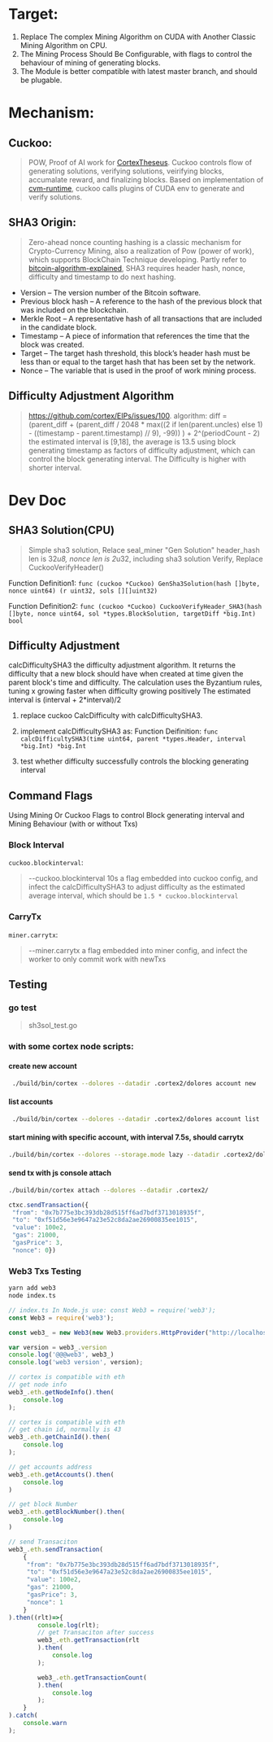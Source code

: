 # Target:
1. Replace The complex Mining Algorithm on CUDA with 
Another Classic Mining Algorithm on CPU.
2. The Mining Process Should Be Configurable, with
flags to control the behaviour of mining of generating blocks.
3. The Module is better compatible with latest master branch,
and should be plugable.

# Mechanism:

## Cuckoo:
> POW, Proof of AI work for [CortexTheseus](https://github.com/CortexFoundation/CortexTheseus).
> Cuckoo controls flow of generating solutions, verifying solutions, veirifying blocks, accumalate reward, and finalizing blocks. 
> Based on implementation of [cvm-runtime](https://github.com/CortexFoundation/cvm-runtime), cuckoo calls plugins of CUDA env to generate and verify solutions.

## SHA3 Origin:
> Zero-ahead nonce counting hashing is a classic mechanism for Crypto-Currency Mining, also a realization of Pow (power of work), which supports BlockChain Technique developing.
Partly refer to [bitcoin-algorithm-explained](https://www.mycryptopedia.com/bitcoin-algorithm-explained/), SHA3 requires header hash, nonce, difficulty and timestamp to do next hashing.


- Version – The version number of the Bitcoin software.
- Previous block hash – A reference to the hash of the previous block that was included on the blockchain.
- Merkle Root – A representative hash of all transactions that are included in the candidate block.
- Timestamp – A piece of information that references the time that the block was created.
- Target – The target hash threshold, this block’s header hash must be less than or equal to the target hash that has been set by the network.
- Nonce – The variable that is used in the proof of work mining process.

## Difficulty Adjustment Algorithm
> https://github.com/cortex/EIPs/issues/100.
 algorithm:
 diff = (parent_diff +
         (parent_diff / 2048 * max((2 if len(parent.uncles) else 1) - ((timestamp - parent.timestamp) // 9), -99))
   ) + 2^(periodCount - 2) 
> the estimated interval is [9,18], the average is 13.5
> using block generating timestamp as factors of difficulty adjustment, which can control
the block generating interval. The Difficulty is higher with shorter interval.

# Dev Doc

## SHA3 Solution(CPU)
> Simple sha3 solution, Relace seal_miner "Gen Solution"
> header_hash len is 32*u8, nonce len is 2*u32,
> including sha3 solution Verify, Replace CuckooVerifyHeader()

Function Definition1:
`func (cuckoo *Cuckoo) GenSha3Solution(hash []byte, nonce uint64) (r uint32, sols [][]uint32)`

Function Definition2:
`func (cuckoo *Cuckoo) CuckooVerifyHeader_SHA3(hash []byte, nonce uint64, sol *types.BlockSolution, targetDiff *big.Int) bool`


## Difficulty Adjustment
 calcDifficultySHA3 the difficulty adjustment algorithm. It returns
 the difficulty that a new block should have when created at time given the
 parent block's time and difficulty. The calculation uses the Byzantium rules,
 tuning x growing faster when difficulty growing positively
 The estimated interval is (interval + 2*interval)/2

1. replace cuckoo CalcDifficulty with calcDifficultySHA3.

2. implement calcDifficultySHA3 as: 
Function Deifinition:
`func calcDifficultySHA3(time uint64, parent *types.Header, interval *big.Int) *big.Int`

3. test whether difficulty successfully controls the blocking generating interval

## Command Flags 
Using Mining Or Cuckoo Flags to control Block generating interval and Mining Behaviour (with or without Txs)

### Block Interval
`cuckoo.blockinterval`: 
> --cuckoo.blockinterval 10s
a flag embedded into cuckoo config, and infect the calcDifficultySHA3 to adjust
difficulty as the estimated average interval, which should be `1.5 * cuckoo.blockinterval`

### CarryTx
`miner.carrytx`:
> --miner.carrytx
a flag embedded into miner config, and infect the worker to only commit work with newTxs

## Testing

### go test
> sh3sol_test.go

### with some cortex node scripts:
#### create new account
```bash
 ./build/bin/cortex --dolores --datadir .cortex2/dolores account new
```
#### list accounts
```bash
 ./build/bin/cortex --dolores --datadir .cortex2/dolores account list
```
#### start mining with specific account, with interval 7.5s, should carrytx
```bash
./build/bin/cortex --dolores --storage.mode lazy --datadir .cortex2/dolores --rpc --rpcapi ctxc,web3,admin,txpool --rpcaddr 0.0.0.0 --rpcport 38545 --mine --miner.coinbase 7b775e3bc393db28d515ff6ad7bdf3713018935f --cuckoo.blockinterval 5s --allow-insecure-unlock --unlock 7b775e3bc393db28d515ff6ad7bdf3713018935f --miner.carrytx
```
#### send tx with js console attach
```bash
./build/bin/cortex attach --dolores --datadir .cortex2/
```
```js
ctxc.sendTransaction({
 "from": "0x7b775e3bc393db28d515ff6ad7bdf3713018935f",
 "to": "0xf51d56e3e9647a23e52c8da2ae26900835ee1015",
 "value": 100e2,
 "gas": 21000,
 "gasPrice": 3,
 "nonce": 0})
```


### Web3 Txs Testing
```bash
yarn add web3
node index.ts
```

```typescript
// index.ts In Node.js use: const Web3 = require('web3');
const Web3 = require('web3');

const web3_ = new Web3(new Web3.providers.HttpProvider("http://localhost:38545"));

var version = web3_.version
console.log('@@@web3', web3_)
console.log('web3 version', version);

// cortex is compatible with eth
// get node info
web3_.eth.getNodeInfo().then(
    console.log
);

// cortex is compatible with eth
// get chain id, normally is 43
web3_.eth.getChainId().then(
    console.log
);

// get accounts address
web3_.eth.getAccounts().then(
    console.log
)

// get block Number
web3_.eth.getBlockNumber().then(
    console.log
)

// send Transaciton
web3_.eth.sendTransaction(
    {
     "from": "0x7b775e3bc393db28d515ff6ad7bdf3713018935f",
     "to": "0xf51d56e3e9647a23e52c8da2ae26900835ee1015",
     "value": 100e2,
     "gas": 21000,
     "gasPrice": 3,
     "nonce": 1
    }
).then((rlt)=>{
        console.log(rlt);
        // get Transaciton after success
        web3_.eth.getTransaction(rlt
        ).then(
            console.log
        );

        web3_.eth.getTransactionCount(
        ).then(
            console.log
        );
    }
).catch(
    console.warn
);
```

